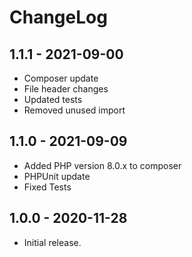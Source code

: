# ChangeLog

## 1.1.1 - 2021-09-00
- Composer update
- File header changes
- Updated tests
- Removed unused import

## 1.1.0 - 2021-09-09
- Added PHP version 8.0.x to composer
- PHPUnit update
- Fixed Tests

## 1.0.0 - 2020-11-28
- Initial release.
